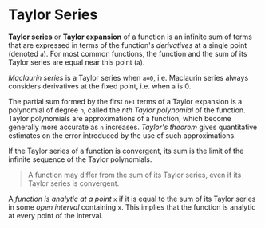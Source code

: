 # Taylor Series

**Taylor series** or **Taylor expansion** of a function is an infinite sum of terms that are expressed in terms of the function's *derivatives* at a single point (denoted `a`). For most common functions, the function and the sum of its Taylor series are equal near this point (`a`).

*Maclaurin series* is a Taylor series when `a=0`, i.e. Maclaurin series always considers derivatives at the fixed point, i.e. when `a` is 0.

The partial sum formed by the first `n+1` terms of a Taylor expansion is a polynomial of degree `n`, called the *nth Taylor polynomial* of the function. Taylor polynomials are approximations of a function, which become generally more accurate as `n` increases. *Taylor's theorem* gives quantitative estimates on the error introduced by the use of such approximations.

If the Taylor series of a function is convergent, its sum is the limit of the infinite sequence of the Taylor polynomials. 
>A function may differ from the sum of its Taylor series, even if its Taylor series is convergent.

A *function is analytic at a point* `x` if it is equal to the sum of its Taylor series in some *open interval* containing `x`. This implies that the function is analytic at every point of the interval.
